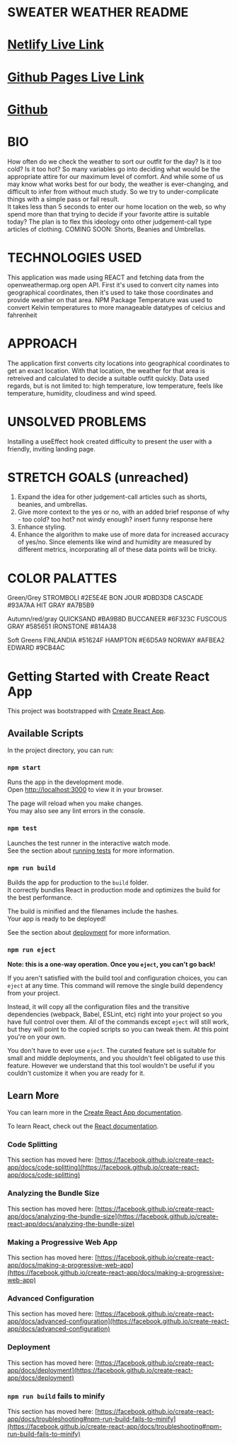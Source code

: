 # SWEATER WEATHER README

# [Netlify Live Link](https://644178935796761a0de36ef3--sage-sunburst-54c5c1.netlify.app/)

# [Github Pages Live Link](https://nd1391.github.io/Mod2-Sweater-Weather/)

# [Github](https://github.com/nd1391/Mod2-Sweater-Weather)

# BIO

How often do we check the weather to sort our outfit for the day? Is it too cold? Is it too hot?
So many variables go into deciding what would be the appropriate attire for our maximum level of comfort.
And while some of us may know what works best for our body, the weather is ever-changing, and difficult
to infer from without much study. So we try to under-complicate things with a simple pass or fail result.  
It takes less than 5 seconds to enter our home location on the web, so why spend more than that trying
to decide if your favorite attire is suitable today? The plan is to flex this ideology onto other judgement-call type
articles of clothing. COMING SOON: Shorts, Beanies and Umbrellas.

# TECHNOLOGIES USED

This application was made using REACT and fetching data from the openweathermap.org open API. First it's used to convert city names into
geographical coordinates, then it's used to take those coordinates and provide weather on that area.
NPM Package Temperature was used to convert Kelvin temperatures to more manageable datatypes of celcius and fahrenheit

# APPROACH

The application first converts city locations into geographical coordinates to get an exact location. With that location,
the weather for that area is retreived and calculated to decide a suitable outfit quickly. Data used regards, but is not limited to:
high temperature, low temperature, feels like temperature, humidity, cloudiness and wind speed.

# UNSOLVED PROBLEMS

Installing a useEffect hook created difficulty to present the user with a friendly, inviting landing page.

# STRETCH GOALS (unreached)

1. Expand the idea for other judgement-call articles such as shorts, beanies, and umbrellas.
2. Give more context to the yes or no, with an added brief response of why - too cold? too hot? not windy enough? insert funny response here
3. Enhance styling.
4. Enhance the algorithm to make use of more data for increased accuracy of yes/no. Since elements like wind and humidity are measured by different metrics, incorporating all of these data points will be tricky.

# COLOR PALATTES

Green/Grey
STROMBOLI #2E5E4E
BON JOUR #DBD3D8
CASCADE #93A7AA
HIT GRAY #A7B5B9

Autumn/red/gray
QUICKSAND #BA9B8D
BUCCANEER #6F323C
FUSCOUS GRAY #585651
IRONSTONE #814A38

Soft Greens
FINLANDIA #51624F
HAMPTON #E6D5A9
NORWAY #AFBEA2
EDWARD #9CB4AC

# Getting Started with Create React App

This project was bootstrapped with [Create React App](https://github.com/facebook/create-react-app).

## Available Scripts

In the project directory, you can run:

### `npm start`

Runs the app in the development mode.\
Open [http://localhost:3000](http://localhost:3000) to view it in your browser.

The page will reload when you make changes.\
You may also see any lint errors in the console.

### `npm test`

Launches the test runner in the interactive watch mode.\
See the section about [running tests](https://facebook.github.io/create-react-app/docs/running-tests) for more information.

### `npm run build`

Builds the app for production to the `build` folder.\
It correctly bundles React in production mode and optimizes the build for the best performance.

The build is minified and the filenames include the hashes.\
Your app is ready to be deployed!

See the section about [deployment](https://facebook.github.io/create-react-app/docs/deployment) for more information.

### `npm run eject`

**Note: this is a one-way operation. Once you `eject`, you can't go back!**

If you aren't satisfied with the build tool and configuration choices, you can `eject` at any time. This command will remove the single build dependency from your project.

Instead, it will copy all the configuration files and the transitive dependencies (webpack, Babel, ESLint, etc) right into your project so you have full control over them. All of the commands except `eject` will still work, but they will point to the copied scripts so you can tweak them. At this point you're on your own.

You don't have to ever use `eject`. The curated feature set is suitable for small and middle deployments, and you shouldn't feel obligated to use this feature. However we understand that this tool wouldn't be useful if you couldn't customize it when you are ready for it.

## Learn More

You can learn more in the [Create React App documentation](https://facebook.github.io/create-react-app/docs/getting-started).

To learn React, check out the [React documentation](https://reactjs.org/).

### Code Splitting

This section has moved here: [https://facebook.github.io/create-react-app/docs/code-splitting](https://facebook.github.io/create-react-app/docs/code-splitting)

### Analyzing the Bundle Size

This section has moved here: [https://facebook.github.io/create-react-app/docs/analyzing-the-bundle-size](https://facebook.github.io/create-react-app/docs/analyzing-the-bundle-size)

### Making a Progressive Web App

This section has moved here: [https://facebook.github.io/create-react-app/docs/making-a-progressive-web-app](https://facebook.github.io/create-react-app/docs/making-a-progressive-web-app)

### Advanced Configuration

This section has moved here: [https://facebook.github.io/create-react-app/docs/advanced-configuration](https://facebook.github.io/create-react-app/docs/advanced-configuration)

### Deployment

This section has moved here: [https://facebook.github.io/create-react-app/docs/deployment](https://facebook.github.io/create-react-app/docs/deployment)

### `npm run build` fails to minify

This section has moved here: [https://facebook.github.io/create-react-app/docs/troubleshooting#npm-run-build-fails-to-minify](https://facebook.github.io/create-react-app/docs/troubleshooting#npm-run-build-fails-to-minify)
